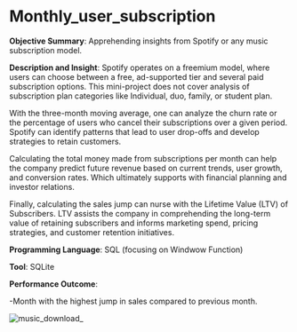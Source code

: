 # Monthly_user_subscription
**Objective Summary**: Apprehending insights from Spotify or any music subscription model.


**Description and Insight**: Spotify operates on a freemium model, where users can choose between a free, ad-supported tier and several paid subscription options. This mini-project does not cover analysis of subscription plan categories like Individual, duo, family, or student plan.

With the three-month moving average, one can analyze the churn rate or the percentage of users who cancel their subscriptions over a given period. Spotify can identify patterns that lead to user drop-offs and develop strategies to retain customers.

Calculating the total money made from subscriptions per month can help the company predict future revenue based on current trends, user growth, and conversion rates. Which ultimately supports with financial planning and investor relations.

Finally, calculating the sales jump can nurse with the Lifetime Value (LTV) of Subscribers. LTV assists the company in comprehending the long-term value of retaining subscribers and informs marketing spend, pricing strategies, and customer retention initiatives.




**Programming Language**: SQL (focusing on Windwow Function)


**Tool**: SQLite


**Performance Outcome**: 





-Month with the highest jump in sales compared to previous month.




![music_download_](https://github.com/user-attachments/assets/1e28d4d1-ec77-4d29-aadf-b962c6a9cc15)
